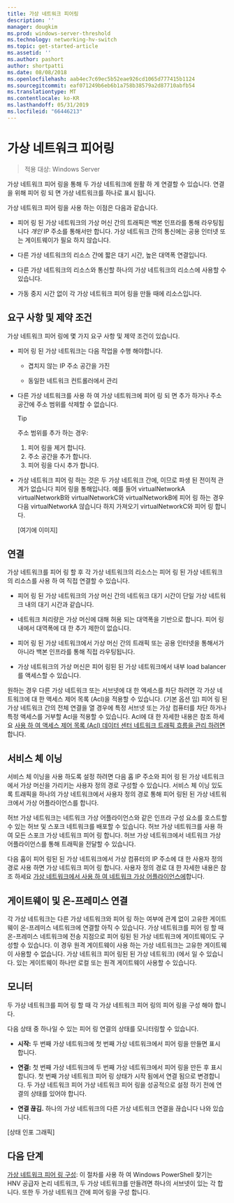 ```yaml
---
title: 가상 네트워크 피어링
description: ''
manager: dougkim
ms.prod: windows-server-threshold
ms.technology: networking-hv-switch
ms.topic: get-started-article
ms.assetid: ''
ms.author: pashort
author: shortpatti
ms.date: 08/08/2018
ms.openlocfilehash: aab4ec7c69ec5b52eae926cd1065d777415b1124
ms.sourcegitcommit: eaf071249b6eb6b1a758b38579a2d87710abfb54
ms.translationtype: MT
ms.contentlocale: ko-KR
ms.lasthandoff: 05/31/2019
ms.locfileid: "66446213"
---
```

# <a name="virtual-network-peering"></a>가상 네트워크 피어링

>적용 대상: Windows Server

가상 네트워크 피어 링을 통해 두 가상 네트워크에 원활 하 게 연결할 수 있습니다. 연결을 위해 피어 링 되 면 가상 네트워크를 하나로 표시 됩니다. 

가상 네트워크 피어 링을 사용 하는 이점은 다음과 같습니다.

-   피어 링 된 가상 네트워크의 가상 머신 간의 트래픽은 백본 인프라를 통해 라우팅됩니다 *개인* IP 주소를 통해서만 합니다. 가상 네트워크 간의 통신에는 공용 인터넷 또는 게이트웨이가 필요 하지 않습니다.

-   다른 가상 네트워크의 리소스 간에 짧은 대기 시간, 높은 대역폭 연결입니다.

-   다른 가상 네트워크의 리소스와 통신할 하나의 가상 네트워크의 리소스에 사용할 수 있습니다.

-   가동 중지 시간 없이 각 가상 네트워크 피어 링을 만들 때에 리소스입니다.

## <a name="requirements-and-constraints"></a>요구 사항 및 제약 조건

가상 네트워크 피어 링에 몇 가지 요구 사항 및 제약 조건이 있습니다.

- 피어 링 된 가상 네트워크는 다음 작업을 수행 해야합니다.

  -   겹치지 않는 IP 주소 공간을 가진

  -   동일한 네트워크 컨트롤러에서 관리

- 다른 가상 네트워크를 사용 하 여 가상 네트워크에 피어 링 되 면 추가 하거나 주소 공간에 주소 범위를 삭제할 수 없습니다.

  >[!TIP]
  >주소 범위를 추가 하는 경우:<ol><li>피어 링을 제거 합니다.</li><li>주소 공간을 추가 합니다.</li><li>피어 링을 다시 추가 합니다.</li></ol>

- 가상 네트워크 피어 링 하는 것은 두 가상 네트워크 간에, 이므로 파생 된 전이적 관계가 없습니다 피어 링을 통해입니다. 예를 들어 virtualNetworkA virtualNetworkB와 virtualNetworkC와 virtualNetworkB에 피어 링 하는 경우 다음 virtualNetworkA 않습니다 하지 가져오기 virtualNetworkC와 피어 링 합니다.

  [여기에 이미지]

## <a name="connectivity"></a>연결

가상 네트워크를 피어 링 할 후 각 가상 네트워크의 리소스는 피어 링 된 가상 네트워크의 리소스를 사용 하 여 직접 연결할 수 있습니다.

-   피어 링 된 가상 네트워크의 가상 머신 간의 네트워크 대기 시간이 단일 가상 네트워크 내의 대기 시간과 같습니다.

-   네트워크 처리량은 가상 머신에 대해 허용 되는 대역폭을 기반으로 합니다. 피어 링 내에서 대역폭에 대 한 추가 제한이 없습니다.

-   피어 링 된 가상 네트워크에서 가상 머신 간의 트래픽 또는 공용 인터넷을 통해서가 아니라 백본 인프라를 통해 직접 라우팅됩니다.

-   가상 네트워크의 가상 머신은 피어 링된 된 가상 네트워크에서 내부 load balancer를 액세스할 수 있습니다.

원하는 경우 다른 가상 네트워크 또는 서브넷에 대 한 액세스를 차단 하려면 각 가상 네트워크에 대 한 액세스 제어 목록 (Acl)을 적용할 수 있습니다. (기본 옵션 임) 피어 링 된 가상 네트워크 간의 전체 연결을 열 경우에 특정 서브넷 또는 가상 컴퓨터를 차단 하거나 특정 액세스를 거부할 Acl을 적용할 수 있습니다. Acl에 대 한 자세한 내용은 참조 하세요 [사용 하 여 액세스 제어 목록 (Acl) 데이터 센터 네트워크 트래픽 흐름을 관리 하려면](https://docs.microsoft.com/windows-server/networking/sdn/manage/use-acls-for-traffic-flow)합니다.

## <a name="service-chaining"></a>서비스 체 이닝

서비스 체 이닝을 사용 하도록 설정 하려면 다음 홉 IP 주소와 피어 링 된 가상 네트워크에서 가상 머신을 가리키는 사용자 정의 경로 구성할 수 있습니다. 서비스 체 이닝 있도록 트래픽을 하나의 가상 네트워크에서 사용자 정의 경로 통해 피어 링된 된 가상 네트워크에서 가상 어플라이언스를 합니다.

허브 가상 네트워크는 네트워크 가상 어플라이언스와 같은 인프라 구성 요소를 호스트할 수 있는 허브 및 스포크 네트워크를 배포할 수 있습니다. 허브 가상 네트워크를 사용 하 여 모든 스포크 가상 네트워크 피어 링 합니다. 허브 가상 네트워크에서 네트워크 가상 어플라이언스를 통해 트래픽을 전달할 수 있습니다.

다음 홉이 피어 링된 된 가상 네트워크에서 가상 컴퓨터의 IP 주소에 대 한 사용자 정의 경로 사용 하면 가상 네트워크 피어 링 합니다. 사용자 정의 경로 대 한 자세한 내용은 참조 하세요 [가상 네트워크에서 사용 하 여 네트워크 가상 어플라이언스에](https://docs.microsoft.com/windows-server/networking/sdn/manage/use-network-virtual-appliances-on-a-vn)합니다.

## <a name="gateways-and-on-premises-connectivity"></a>게이트웨이 및 온-프레미스 연결

각 가상 네트워크는 다른 가상 네트워크와 피어 링 하는 여부에 관계 없이 고유한 게이트웨이 온-프레미스 네트워크에 연결할 아직 수 있습니다. 가상 네트워크를 피어 링 할 때 온-프레미스 네트워크에 전송 지점으로 피어 링된 된 가상 네트워크에 게이트웨이도 구성할 수 있습니다. 이 경우 원격 게이트웨이 사용 하는 가상 네트워크는 고유한 게이트웨이 사용할 수 없습니다. 가상 네트워크 피어 링된 된 가상 네트워크) (에서 일 수 있습니다. 있는 게이트웨이 하나만 로컬 또는 원격 게이트웨이 사용할 수 있습니다.

## <a name="monitor"></a>모니터

두 가상 네트워크를 피어 링 할 때 각 가상 네트워크 피어 링의 피어 링을 구성 해야 합니다.

다음 상태 중 하나일 수 있는 피어 링 연결의 상태를 모니터링할 수 있습니다.

-   **시작:** 두 번째 가상 네트워크에 첫 번째 가상 네트워크에서 피어 링을 만들면 표시 합니다.

-   **연결:** 첫 번째 가상 네트워크에 두 번째 가상 네트워크에서 피어 링을 만든 후 표시 합니다. 첫 번째 가상 네트워크 피어 링 상태가 시작 됨에서 연결 됨으로 변경합니다. 두 가상 네트워크 피어 가상 네트워크 피어 링을 성공적으로 설정 하기 전에 연결의 상태를 있어야 합니다.

-   **연결 끊김.** 하나의 가상 네트워크의 다른 가상 네트워크 연결을 끊습니다 나와 있습니다.

[상태 인포 그래픽]

## <a name="next-steps"></a>다음 단계
[가상 네트워크 피어 링 구성](sdn-configure-vnet-peering.md): 이 절차를 사용 하 여 Windows PowerShell 찾기는 HNV 공급자 논리 네트워크, 두 가상 네트워크를 만들려면 하나의 서브넷이 있는 각 합니다. 또한 두 가상 네트워크 간에 피어 링을 구성 합니다.

